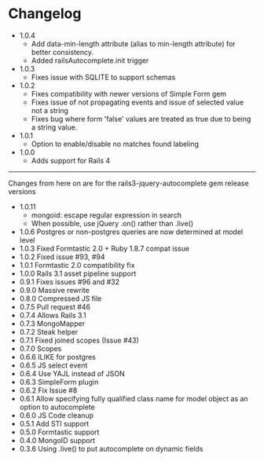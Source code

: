 # Changelog

* 1.0.4
  * Add data-min-length attribute (alias to min-length attribute) for better consistency.
  * Added railsAutocomplete.init trigger
* 1.0.3
  * Fixes issue with SQLITE to support schemas
* 1.0.2
  * Fixes compatibility with newer versions of Simple Form gem
  * Fixes issue of not propagating events and issue of selected value not a string
  * Fixes bug where form 'false' values are treated as true due to being
    a string value.
* 1.0.1
  * Option to enable/disable no matches found labeling
* 1.0.0
  * Adds support for Rails 4

___

Changes from here on are for the rails3-jquery-autocomplete gem release versions


* 1.0.11
  * mongoid: escape regular expression in search
  * When possible, use jQuery .on() rather than .live()
* 1.0.6 Postgres or non-postgres queries are now determined at model level
* 1.0.3 Fixed Formtastic 2.0 + Ruby 1.8.7 compat issue
* 1.0.2 Fixed issue #93, #94
* 1.0.1 Formtastic 2.0 compatibility fix
* 1.0.0 Rails 3.1 asset pipeline support
* 0.9.1 Fixes issues #96 and #32
* 0.9.0 Massive rewrite
* 0.8.0 Compressed JS file
* 0.7.5 Pull request #46
* 0.7.4 Allows Rails 3.1
* 0.7.3 MongoMapper
* 0.7.2 Steak helper
* 0.7.1 Fixed joined scopes (Issue #43)
* 0.7.0 Scopes
* 0.6.6 ILIKE for postgres
* 0.6.5 JS select event
* 0.6.4 Use YAJL instead of JSON
* 0.6.3 SimpleForm plugin
* 0.6.2 Fix Issue #8
* 0.6.1 Allow specifying fully qualified class name for model object as an option to autocomplete
* 0.6.0 JS Code cleanup
* 0.5.1 Add STI support
* 0.5.0 Formtastic support
* 0.4.0 MongoID support
* 0.3.6 Using .live() to put autocomplete on dynamic fields


